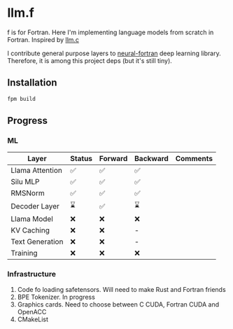 # llm.f

f is for Fortran. Here I'm implementing language models
from scratch in Fortran. Inspired by 
[llm.c](https://github.com/karpathy/llm.c)

I contribute general purpose layers to
[neural-fortran](https://github.com/modern-fortran/neural-fortran)
deep learning library. Therefore, it is among this project deps
(but it's still tiny).

## Installation

```bash
fpm build
```

## Progress
### ML
| Layer           | Status   | Forward | Backward | Comments |
|-----------------|----------|---------|----------|----------|
| Llama Attention | ✅        | ✅       | ✅        |          |
| Silu MLP        | ✅        | ✅       | ✅        |          |
| RMSNorm         | ✅        | ✅       | ✅        |          |
| Decoder Layer   | ⌛        | ✅       | ⌛        |          |
| Llama Model     | ❌        | ❌       | ❌        |          |
| KV Caching      | ❌        | ❌       | -        |          |
| Text Generation | ❌        | ❌       | -        |          |
| Training        | ❌        | ❌       | ❌        |          |

### Infrastructure
1. Code fo loading safetensors. Will need to make Rust and Fortran friends
2. BPE Tokenizer. In progress
3. Graphics cards. Need to choose between C CUDA, Fortran CUDA and OpenACC
4. CMakeList
